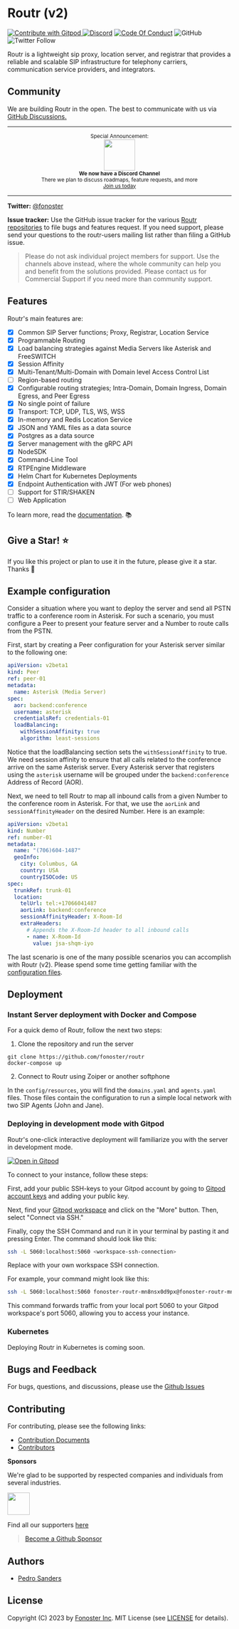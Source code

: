 # Routr (v2)

<a href="https://gitpod.io/#https://github.com/fonoster/routr"> <img src="https://img.shields.io/badge/Contribute%20with-Gitpod-908a85?logo=gitpod" alt="Contribute with Gitpod" />
</a> [![Discord](https://img.shields.io/discord/1016419835455996076?color=5865F2&label=Discord&logo=discord&logoColor=white)](https://discord.gg/mpWSRUhG7e) <a href="https://github.com/fonoster/fonoster/blob/main/CODE_OF_CONDUCT.md"><img src="https://img.shields.io/badge/Code%20of%20Conduct-v1.0-ff69b4.svg?color=%2347b96d" alt="Code Of Conduct"></a> ![GitHub](https://img.shields.io/github/license/fonoster/fonoster?color=%2347b96d) ![Twitter Follow](https://img.shields.io/twitter/follow/fonoster?style=social)

Routr is a lightweight sip proxy, location server, and registrar that provides a reliable and scalable SIP infrastructure for telephony carriers, communication service providers, and integrators.

## Community

We are building Routr in the open. The best to communicate with us via [GitHub Discussions.](https://github.com/fonoster/fonoster/discussions)

---

<p align="center">
  <sup>Special Announcement:</sup>
  <br>
  <a href="https://discord.gg/mpWSRUhG7e">
    <img width="70px" src="https://assets-global.website-files.com/6257adef93867e50d84d30e2/625e5fcef7ab80b8c1fe559e_Discord-Logo-Color.png">
  </a>
  <br>
  <sub><b>We now have a Discord Channel</b></sub>
  <br>
  <sub>There we plan to discuss roadmaps, feature requests, and more<br><a href="https://discord.gg/mpWSRUhG7e">Join us today</a></sub>
</p>

---

**Twitter:** [@fonoster](https://twitter.com/fonoster)

**Issue tracker:** Use the GitHub issue tracker for the various [Routr repositories](https://github.com/fonoster/) to file bugs and features request. If you need support, please send your questions to the routr-users mailing list rather than filing a GitHub issue.

> Please do not ask individual project members for support. Use the channels above instead, where the whole community can help you and benefit from the solutions provided. Please contact us for Commercial Support if you need more than community support.

## Features

Routr's main features are:

- [x] Common SIP Server functions; Proxy, Registrar, Location Service
- [x] Programmable Routing
- [x] Load balancing strategies against Media Servers like Asterisk and FreeSWITCH
- [x] Session Affinity 
- [x] Multi-Tenant/Multi-Domain with Domain level Access Control List
- [ ] Region-based routing
- [x] Configurable routing strategies; Intra-Domain, Domain Ingress, Domain Egress, and Peer Egress
- [x] No single point of failure
- [x] Transport: TCP, UDP, TLS, WS, WSS
- [x] In-memory and Redis Location Service 
- [x] JSON and YAML files as a data source
- [x] Postgres as a data source
- [x] Server management with the gRPC API
- [x] NodeSDK
- [x] Command-Line Tool
- [x] RTPEngine Middleware
- [x] Helm Chart for  Kubernetes Deployments
- [x] Endpoint Authentication with JWT (For web phones)
- [ ] Support for STIR/SHAKEN
- [ ] Web Application

To learn more, read the [documentation](https://routr.io/docs). :books:

## Give a Star! ⭐

If you like this project or plan to use it in the future, please give it a star. Thanks 🙏

## Example configuration

Consider a situation where you want to deploy the server and send all PSTN traffic to a conference room in Asterisk. For such a scenario, you must configure a Peer to present your feature server and a Number to route calls from the PSTN.

First, start by creating a Peer configuration for your Asterisk server similar to the following one:

```yaml
apiVersion: v2beta1
kind: Peer
ref: peer-01
metadata:
  name: Asterisk (Media Server)
spec:
  aor: backend:conference
  username: asterisk
  credentialsRef: credentials-01
  loadBalancing:
    withSessionAffinity: true
    algorithm: least-sessions
```

Notice that the loadBalancing section sets the `withSessionAffinity` to true. We need session affinity to ensure that all calls related to the conference arrive on the same Asterisk server. Every Asterisk server that registers using the `asterisk` username will be grouped under the `backend:conference` Address of Record (AOR). 

Next, we need to tell Routr to map all inbound calls from a given Number to the conference room in Asterisk. For that, we use the `aorLink` and `sessionAffinityHeader` on the desired Number. Here is an example: 

```yaml
apiVersion: v2beta1
kind: Number
ref: number-01
metadata:
  name: "(706)604-1487"
  geoInfo:
    city: Columbus, GA
    country: USA
    countryISOCode: US
spec:
  trunkRef: trunk-01
  location:
    telUrl: tel:+17066041487
    aorLink: backend:conference
    sessionAffinityHeader: X-Room-Id
    extraHeaders:
      # Appends the X-Room-Id header to all inbound calls
      - name: X-Room-Id
        value: jsa-shqm-iyo
```

The last scenario is one of the many possible scenarios you can accomplish with Routr (v2). Please spend some time getting familiar with the [configuration files](https://github.com/fonoster/routr/blob/main/CONNECT.md).

## Deployment

### Instant Server deployment with Docker and Compose

For a quick demo of Routr, follow the next two steps:

1. Clone the repository and run the server

```
git clone https://github.com/fonoster/routr
docker-compose up 
```

2. Connect to Routr using Zoiper or another softphone

In the `config/resources`, you will find the `domains.yaml` and `agents.yaml` files. Those files contain the configuration to run a simple local network with two SIP Agents (John and Jane).

### Deploying in development mode with Gitpod

Routr's one-click interactive deployment will familiarize you with the server in development mode.

[![Open in Gitpod](https://gitpod.io/button/open-in-gitpod.svg)](https://gitpod.io/#https://github.com/fonoster/routr)

To connect to your instance, follow these steps:

First, add your public SSH-keys to your Gitpod account by going to [Gitpod account keys](https://gitpod.io/user/keys) and adding your public key.

Next, find your [Gitpod workspace](https://gitpod.io/workspaces) and click on the "More" button. Then, select "Connect via SSH."

Finally, copy the SSH Command and run it in your terminal by pasting it and pressing Enter. The command should look like this:

```bash
ssh -L 5060:localhost:5060 <workspace-ssh-connection>
```

Replace <workspace-ssh-connection> with your own workspace SSH connection.

For example, your command might look like this:

```bash
ssh -L 5060:localhost:5060 fonoster-routr-mn8nsx0d9px@fonoster-routr-mn8nsx0d9px.ssh.ws-us90.gitpod.io
```

This command forwards traffic from your local port 5060 to your Gitpod workspace's port 5060, allowing you to access your instance.

### Kubernetes

Deploying Routr in Kubernetes is coming soon.

## Bugs and Feedback

For bugs, questions, and discussions, please use the [Github Issues](https://github.com/fonoster/routr/issues)

## Contributing

For contributing, please see the following links:

 - [Contribution Documents](https://github.com/fonoster/fonoster/blob/master/CONTRIBUTING.md)
 - [Contributors](https://github.com/fonoster/routr/contributors)

**Sponsors**

We're glad to be supported by respected companies and individuals from several industries.

<a href="https://github.com/sponsors/fonoster"><img src="https://www.camanio.com/en/wp-content/uploads/sites/11/2018/09/camanio-carerund-cclogga-transparent.png" height="50"/></a>

Find all our supporters [here](https://github.com/sponsors/fonoster)

> [Become a Github Sponsor](https://github.com/sponsors/fonoster)

## Authors

 - [Pedro Sanders](https://github.com/psanders)

## License

Copyright (C) 2023 by [Fonoster Inc](https://fonoster.com). MIT License (see [LICENSE](https://github.com/fonoster/fonoster/blob/master/LICENSE) for details).
